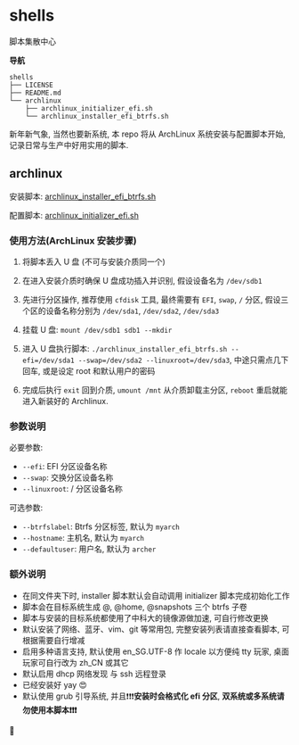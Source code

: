 # shells

脚本集散中心

**导航**
```
shells
├── LICENSE
├── README.md
└── archlinux
    ├── archlinux_initializer_efi.sh
    └── archlinux_installer_efi_btrfs.sh
```

新年新气象, 当然也要新系统, 本 repo 将从 ArchLinux 系统安装与配置脚本开始, 记录日常与生产中好用实用的脚本.

## archlinux

安装脚本: [archlinux_installer_efi_btrfs.sh](./archlinux/archlinux_installer_efi_btrfs.sh)

配置脚本: [archlinux_initializer_efi.sh](./archlinux/archlinux_initializer_efi.sh)

### 使用方法(ArchLinux 安装步骤)

1. 将脚本丢入 U 盘 (不可与安装介质同一个)

2. 在进入安装介质时确保 U 盘成功插入并识别, 假设设备名为 ``/dev/sdb1``

3. 先进行分区操作, 推荐使用 ``cfdisk`` 工具, 最终需要有 ``EFI``, ``swap``, ``/`` 分区, 假设三个区的设备名称分别为 ``/dev/sda1``, ``/dev/sda2``, ``/dev/sda3``

4. 挂载 U 盘: ``mount /dev/sdb1 sdb1 --mkdir``

5. 进入 U 盘执行脚本: ``./archlinux_installer_efi_btrfs.sh --efi=/dev/sda1 --swap=/dev/sda2 --linuxroot=/dev/sda3``, 中途只需点几下回车, 或是设定 root 和默认用户的密码

6. 完成后执行 ``exit`` 回到介质, ``umount /mnt`` 从介质卸载主分区, ``reboot`` 重启就能进入新装好的 Archlinux.

### 参数说明

必要参数:

* ``--efi``: EFI 分区设备名称
* ``--swap``: 交换分区设备名称
* ``--linuxroot``: / 分区设备名称

可选参数:

* ``--btrfslabel``: Btrfs 分区标签, 默认为 ``myarch``
* ``--hostname``: 主机名, 默认为 ``myarch``
* ``--defaultuser``: 用户名, 默认为 ``archer``

### 额外说明

* 在同文件夹下时, installer 脚本默认会自动调用 initializer 脚本完成初始化工作
* 脚本会在目标系统生成 @, @home, @snapshots 三个 btrfs 子卷
* 脚本与安装的目标系统都使用了中科大的镜像源做加速, 可自行修改更换
* 默认安装了网络、蓝牙、vim、git 等常用包, 完整安装列表请直接查看脚本, 可根据需要自行增减
* 启用多种语言支持, 默认使用 en_SG.UTF-8 作 locale 以方便纯 tty 玩家, 桌面玩家可自行改为 zh_CN 或其它
* 默认启用 dhcp 网络发现 与 ssh 远程登录
* 已经安装好 yay 😍
* 默认使用 grub 引导系统, 并且❗❗❗**安装时会格式化 efi 分区**, **双系统或多系统请勿使用本脚本❗❗❗**

💯

